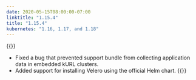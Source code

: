 ```yaml
---
date: 2020-05-15T08:00:00-07:00
linktitle: "1.15.4"
title: "1.15.4"
kubernetes: "1.16, 1.17, and 1.18"
---
```


{{<fixes>}}
* Fixed a bug that prevented support bundle from collecting application data in embedded kURL clusters.
* Added support for installing Velero using the official Helm chart.
{{</fixes>}}
